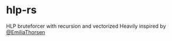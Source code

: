 # hlp-rs
HLP bruteforcer with recursion and vectorized
Heavily inspired by [@EmiliaThorsen](https://github.com/EmiliaThorsen)
